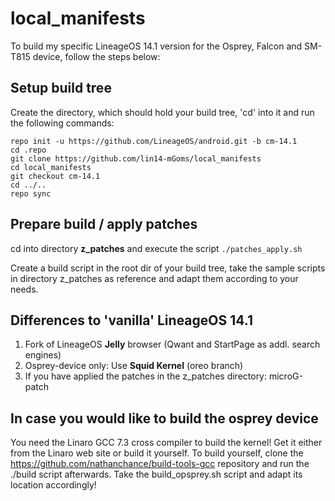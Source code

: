 # local_manifests

To build my specific LineageOS 14.1 version for the Osprey, Falcon and SM-T815 device, follow the steps below:

## Setup build tree
Create the directory, which should hold your build tree, 'cd' into it
and run the following commands:
```Shell session
repo init -u https://github.com/LineageOS/android.git -b cm-14.1
cd .repo
git clone https://github.com/lin14-mGoms/local_manifests
cd local_manifests
git checkout cm-14.1
cd ../..
repo sync
```

## Prepare build / apply patches
cd into directory **z_patches** and execute the script `./patches_apply.sh`

Create a build script in the root dir of your build tree, take the
sample scripts in directory z_patches as reference and adapt them according
to your needs.

## Differences to 'vanilla' LineageOS 14.1
1. Fork of LineageOS **Jelly** browser (Qwant and StartPage as addl. search engines)
2. Osprey-device only: Use **Squid Kernel** (oreo branch)
3. If you have applied the patches in the z_patches directory: microG-patch

## In case you would like to build the osprey device
You need the Linaro GCC 7.3 cross compiler to build the kernel! Get it either from the Linaro web site or build it yourself.
To build yourself, clone the https://github.com/nathanchance/build-tools-gcc repository and run the ./build script afterwards.
Take the build_opsprey.sh script and adapt its location accordingly!
